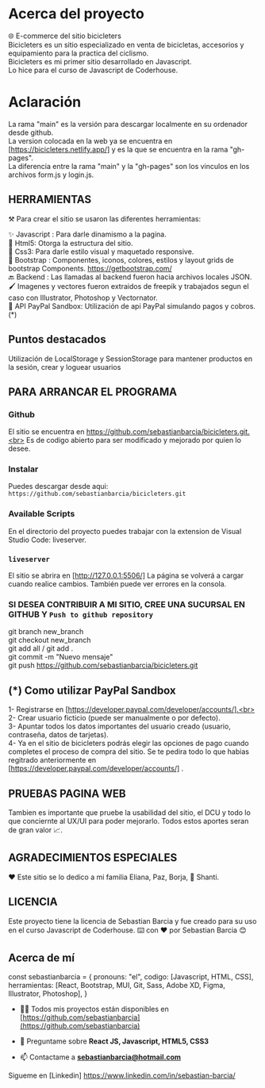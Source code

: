 # Acerca del proyecto
🌐 E-commerce del sitio bicicleters <br>
Bicicleters es un sitio especializado en venta de bicicletas, accesorios y equipamiento para la practica del ciclismo. <br>
Bicicleters es mi primer sitio desarrollado en Javascript. <br>
Lo hice para el curso de Javascript de Coderhouse.<br>

# Aclaración
La rama "main" es la versión para descargar localmente en su ordenador desde github.<br>
La version colocada en la web ya se encuentra en [https://bicicleters.netlify.app/] y es la que se encuentra en la rama "gh-pages".<br> 
La diferencia entre la rama "main" y la "gh-pages" son los vinculos en los archivos form.js y login.js.<br>  

## HERRAMIENTAS
⚒️ Para crear el sitio se usaron las diferentes herramientas: <br> 

✨ Javascript : Para darle dinamismo a la pagina.<br>
🗼 Html5: Otorga la estructura del sitio.<br>
🎨 Css3: Para darle estilo visual y maquetado responsive.<br>
🍥 Bootstrap : Componentes, iconos, colores, estilos y layout grids de bootstrap Components.
https://getbootstrap.com/ <br>
🔙 Backend : Las llamadas al backend fueron hacia archivos locales JSON. <br>
🖌️ Imagenes y vectores fueron extraidos de freepik y trabajados segun el caso con Illustrator, Photoshop y Vectornator.<br>
🧾 API PayPal Sandbox: Utilización de api PayPal simulando pagos y cobros.(*)<br>

## Puntos destacados 
Utilización de LocalStorage y SessionStorage para mantener productos en la sesión, crear y loguear usuarios

## PARA ARRANCAR EL PROGRAMA

### Github
El sitio se encuentra en https://github.com/sebastianbarcia/bicicleters.git.<br>
Es de codigo abierto para ser modificado y mejorado por quien lo desee.

### Instalar
Puedes descargar desde aqui: 
`https://github.com/sebastianbarcia/bicicleters.git`

### Available Scripts
En el directorio del proyecto puedes trabajar con la extension de Visual Studio Code: liveserver.

### `liveserver`

El sitio se abrira en [http://127.0.0.1:5506/]
La página se volverá a cargar cuando realice cambios.
También puede ver errores en la consola.

### SI DESEA CONTRIBUIR A MI SITIO, CREE UNA SUCURSAL EN GITHUB Y `Push to github repository`
git branch new_branch <br>
git checkout new_branch <br>
git add all / git add . <br>
git commit -m "Nuevo mensaje" <br>
git push https://github.com/sebastianbarcia/bicicleters.git <br>

## (*) Como utilizar PayPal Sandbox 
1- Registrarse en [https://developer.paypal.com/developer/accounts/].<br> 
2- Crear usuario ficticio (puede ser manualmente o por defecto). <br>
3- Apuntar todos los datos importantes del usuario creado (usuario, contraseña, datos de tarjetas).<br>
4- Ya en el sitio de bicicleters podrás elegir las opciones de pago cuando completes el proceso de compra del sitio. Se te pedira todo lo que habias regitrado anteriormente en [https://developer.paypal.com/developer/accounts/] .<br>

## PRUEBAS PAGINA WEB 
Tambien es importante que pruebe la usabilidad del sitio, el DCU y todo lo que conciernte al UX/UI para poder mejorarlo. Todos estos aportes seran de gran valor 📈.

## AGRADECIMIENTOS ESPECIALES
❤️ Este sitio se lo dedico a mi familia Eliana, Paz, Borja, 🐶 Shanti.

## LICENCIA
Este proyecto tiene la licencia de Sebastian Barcia y fue creado para su uso en el curso Javascript de Coderhouse.
⌨️ con ❤️ por Sebastian Barcia 😊

## Acerca de mí

const sebastianbarcia = {
  pronouns: "el",
  codigo: [Javascript, HTML, CSS],
  herramientas: [React, Bootstrap, MUI, Git, Sass, Adobe XD, Figma, Illustrator, Photoshop],
}

- 👨‍💻 Todos mis proyectos están disponibles en [https://github.com/sebastianbarcia](https://github.com/sebastianbarcia)

- 💬 Preguntame sobre **React JS, Javascript, HTML5, CSS3**

- 📫 Contactame a **sebastianbarcia@hotmail.com**

Sigueme en [Linkedin] https://www.linkedin.com/in/sebastian-barcia/


